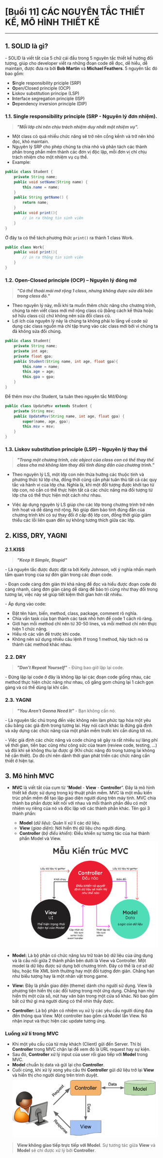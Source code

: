 # [Buổi 11] CÁC NGUYÊN TẮC THIẾT KẾ, MÔ HÌNH THIẾT KẾ
----
## 1. SOLID là gì?
\- SOLID là viết tắt của 5 chữ cái đầu trong 5 nguyên tắc thiết kế hướng đối tượng, giúp cho developer viết ra những đoạn code dễ đọc, dễ hiểu, dễ maintain, được đưa ra bởi **Bob Martin** và **Michael Feathers**. 5 nguyên tắc đó bao gồm:
- **S**ingle responsibility priciple (SRP)
- **O**pen/Closed principle (OCP)
- **L**iskov substitution principe (LSP)
- **I**nterface segregation principle (ISP)
- **D**ependency inversion principle (DIP)

### 1.1. Single responsibility principle (SRP - Nguyên lý đơn nhiệm).
> ***"Mỗi lớp chỉ nên chịu trách nhiệm duy nhất một nhiệm vụ".***

- Một class có quá nhiều chức năng sẽ trở nên cồng kềnh và trở nên khó đọc, khó maintain.
- Nguyên lý SRP cho phép chúng ta chia nhỏ và phân tách các thành phần trong phần mềm thành các đơn vị độc lập, mỗi đơn vị chỉ chịu trách nhiệm cho một nhiệm vụ cụ thể.
- Example:
```Java
public class Student {
    private String name;
    public void setName(String name) {
        this.name = name;
    }
    public String getName() {
        return name;
    }
    public void print(){
        // in ra thông tin sinh viên
    }
}
```
Ở đây ta có thể tách phương thức `print()` ra thành 1 class Work.
```Java
public class Work{
    public void print(){
        // in ra thông tin sinh viên
    }
}
```
### 1.2. Open-Closed principle (OCP) – Nguyên lý đóng mở
> ***"Có thể thoải mái mở rộng 1 class, nhưng không được sửa đổi bên trong class đó."***
- Theo nguyên lý này, mỗi khi ta muốn thêm chức năng cho chương trình, chúng ta nên viết class mới mở rộng class cũ (bằng cách kế thừa hoặc sở hữu class cũ) chứ không nên sửa đổi class cũ.
- Lợi ích của nguyên lý này là chúng ta không phải lo lắng về code sử dụng các class nguồn mà chỉ tập trung vào các class mới bởi vì chúng ta đã không sửa đổi chúng.
```Java
public class Student{
    private String name;
    private int age;
    private float gpa;
    public Student(String name, int age, float gpa){
        this.name = name;
        this.age = age;
        this.gpa = gpa;
    }
}
```
Để thêm msv cho Student, ta tuân theo nguyên tắc Mở/Đóng:
```Java
public class UpdateMsv extends Student {
    private String msv;
    public UpdateMsv(String name, int age, float gpa) {
        super(name, age, gpa);
        this.msv = msv;
    }
}
```
### 1.3. Liskov substitution principle (LSP) – Nguyên lý thay thế
> ***"Trong một chương trình, các object của class con có thể thay thế class cha mà không làm thay đổi tính đúng đắn của chương trình."***
- Theo nguyên lý LS, một lớp con nên thừa hưởng các thuộc tính và phương thức từ lớp cha, đồng thời cũng cần phải tuân thủ tất cả các quy tắc và hành vi của lớp cha. Nghĩa là, khi một đối tượng được khởi tạo từ lớp con, nó cần có thể thực hiện tất cả các chức năng mà đối tượng từ lớp cha có thể thực hiện một cách như nhau.

- Việc áp dụng nguyên lý LS giúp cho các lớp trong chương trình trở nên linh hoạt và dễ dàng mở rộng. Nó giúp đảm bảo tính đúng đắn của chương trình khi có sự thay đổi ở cấp độ lớp con, đồng thời giúp giảm thiểu các lỗi liên quan đến sự không tương thích giữa các lớp.
## 2. KISS, DRY, YAGNI
### 2.1.KISS
> ***"Keep It Simple, Stupid"***

\- Là nguyên tắc được được đặt ra bởi Kelly Johnson, với ý nghĩa nhấn mạnh tầm quan trọng của sự đơn giản trong các đoạn code. 

\- Đoạn code càng đơn giản thì khả năng để đọc và hiểu được đoạn code đó càng nhanh, càng đơn giản càng dễ dàng để bảo trì cũng như thay đổi trong tương lai, việc này sẽ giúp tiết kiệm thời gian hơn rất nhiều.

\- Áp dụng vào code:
+ Đặt tên hàm, biến, method, class, package, comment rõ nghĩa.
+ Chia vấn task của bạn thành các task nhỏ hơn để code 1 cách rõ ràng.
+ Giới hạn mỗi method chỉ nên từ 30-50 lines, và mỗi method chỉ nên thực hiện 1 chức năng.
+ Hiểu rõ các vấn đề trước khi code.
+ Không nên sử dụng nhiều câu lệnh If trong 1 method, hãy tách nó ra thành các method khác nhau.

### 2.2. DRY
> ***"Don’t Repeat Yourself"*** - Đừng bao giờ lặp lại code.

\- Đừng lặp lại code ở đây là không lặp lại các đoạn code giống nhau, các method thực hiện chức năng như nhau, cố gắng gom chúng lại 1 cách gọn gàng và có thể dùng lại khi cần.
### 2.3. YAGNI
> ***"You Aren't Gonna Need It"*** - Bạn không cần nó.

\- Là nguyên tắc chú trọng đến việc không nên làm phức tạp hóa một yêu cầu bằng các giả định trong tương lai. Hay nói cách khác là đừng giả định và xây dựng các chức năng của một phần mềm trước khi cần dùng tới nó.

\- Việc giả định các chức năng và code chúng sẽ gây ra rất nhiều sự lãng phí về thời gian, tiền bạc cũng như công sức của team (review code, testing, ...) và đôi khi sẽ không thu lại được gì (Khi chức năng đó trong tương lai không hề cần thiết). Do đó chỉ nên dành thời gian phát triển các chức năng cần thiết ở hiện tại.

## 3. Mô hình MVC
- **MVC** là viết tắt của cụm từ “**Model** - **View** - **Controller**“. Đây là mô hình thiết kế được sử dụng trong kỹ thuật phần mềm. MVC là một mẫu kiến trúc phần mềm để tạo lập giao diện người dùng trên máy tính. MVC chia thành ba phần được kết nối với nhau và mỗi thành phần đều có một nhiệm vụ riêng của nó và độc lập với các thành phần khác. Tên gọi 3 thành phần:
    - **Model** (*dữ liệu*): Quản lí xử lí các dữ liệu.
    - **View** (*giao diện*): Nới hiển thị dữ liệu cho người dùng.
    - **Controller** (*bộ điều khiển*): Điều khiển sự tương tác của hai thành phần Model và View.
![alt text](image.png)

- **Model:** Là bộ phận có chức năng lưu trữ toàn bộ dữ liệu của ứng dụng và là cầu nối giữa 2 thành phần bên dưới là View và Controller. Một model là dữ liệu được sử dụng bởi chương trình. Đây có thể là cơ sở dữ liệu, hoặc file XML bình thường hay một đối tượng đơn giản. Chẳng hạn như biểu tượng hay là một nhân vật trong game.
- **View:** Đây là phần giao diện (theme) dành cho người sử dụng. View là phương tiện hiển thị các đối tượng trong một ứng dụng. Chẳng hạn như hiển thị một cửa sổ, nút hay văn bản trong một cửa sổ khác. Nó bao gồm bất cứ thứ gì mà người dùng có thể nhìn thấy được.
- **Controller:** Là bộ phận có nhiệm vụ xử lý các yêu cầu người dùng đưa đến thông qua View. Một controller bao gồm cả Model lẫn View. Nó nhận input và thực hiện các update tương ứng.
### Luồng xử lí trong MVC
- Khi một yêu cầu của từ máy khách (Client) gửi đến Server. Thì bị **Controller** trong MVC chặn lại để xem đó là URL request hay sự kiện.
- Sau đó, **Controller** xử lý input của user rồi giao tiếp với **Model** trong MVC.
- **Model** chuẩn bị data và gửi lại cho **Controller**.
- Cuối cùng, khi xử lý xong yêu cầu thì **Controller** gửi dữ liệu trở lại **View** và hiển thị cho người dùng trên trình duyệt.
![alt text](image-1.png)
> **View không giao tiếp trực tiếp với Model**. Sự tương tác giữa **View** và **Model** sẽ chỉ được xử lý bởi **Controller**.

